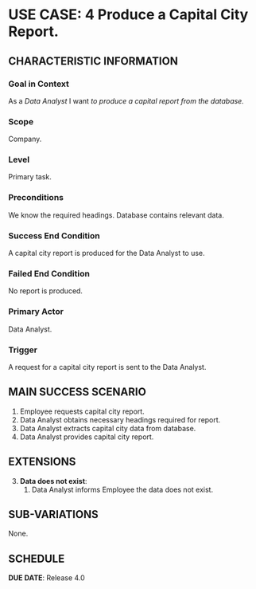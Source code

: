# USE CASE: 4 Produce a Capital City Report.

## CHARACTERISTIC INFORMATION

### Goal in Context

As a *Data Analyst* I want *to produce a capital report from the database.*

### Scope

Company.

### Level

Primary task.

### Preconditions

We know the required headings.  Database contains relevant data.

### Success End Condition

A capital city report is produced for the Data Analyst to use.

### Failed End Condition

No report is produced.

### Primary Actor

Data Analyst.

### Trigger

A request for a capital city report is sent to the Data Analyst.

## MAIN SUCCESS SCENARIO

1. Employee requests capital city report.
2. Data Analyst obtains necessary headings required for report.
3. Data Analyst extracts capital city data from database.
4. Data Analyst provides capital city report.

## EXTENSIONS

3. **Data does not exist**:
    1. Data Analyst informs Employee the data does not exist.

## SUB-VARIATIONS

None.

## SCHEDULE

**DUE DATE**: Release 4.0
